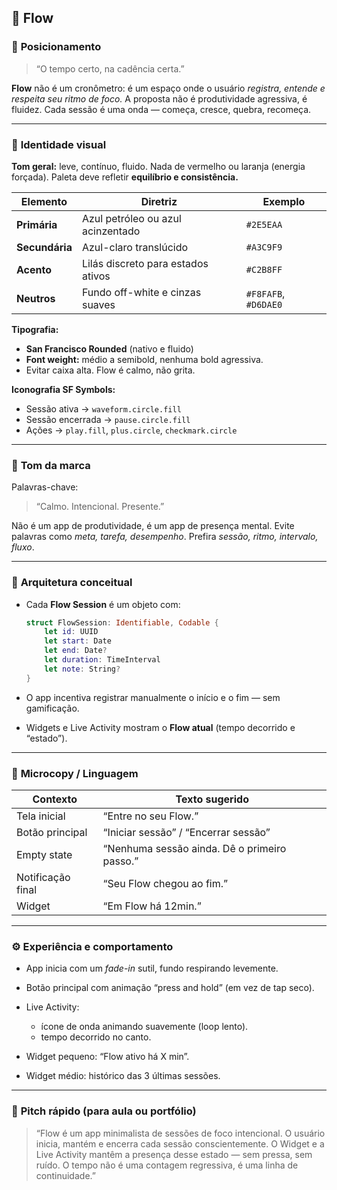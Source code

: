 ## 🌊 Flow

### 🧭 **Posicionamento**

> “O tempo certo, na cadência certa.”

**Flow** não é um cronômetro: é um espaço onde o usuário *registra, entende e respeita seu ritmo de foco.*
A proposta não é produtividade agressiva, é fluidez.
Cada sessão é uma onda — começa, cresce, quebra, recomeça.

---

### 🎨 **Identidade visual**

**Tom geral:** leve, contínuo, fluido.
Nada de vermelho ou laranja (energia forçada).
Paleta deve refletir **equilíbrio e consistência.**

| Elemento       | Diretriz                           | Exemplo              |
| -------------- | ---------------------------------- | -------------------- |
| **Primária**   | Azul petróleo ou azul acinzentado  | `#2E5EAA`            |
| **Secundária** | Azul-claro translúcido             | `#A3C9F9`            |
| **Acento**     | Lilás discreto para estados ativos | `#C2B8FF`            |
| **Neutros**    | Fundo off-white e cinzas suaves    | `#F8FAFB`, `#D6DAE0` |

**Tipografia:**

* **San Francisco Rounded** (nativo e fluido)
* **Font weight:** médio a semibold, nenhuma bold agressiva.
* Evitar caixa alta. Flow é calmo, não grita.

**Iconografia SF Symbols:**

* Sessão ativa → `waveform.circle.fill`
* Sessão encerrada → `pause.circle.fill`
* Ações → `play.fill`, `plus.circle`, `checkmark.circle`

---

### 🧠 **Tom da marca**

Palavras-chave:

> “Calmo. Intencional. Presente.”

Não é um app de produtividade, é um app de presença mental.
Evite palavras como *meta, tarefa, desempenho*.
Prefira *sessão, ritmo, intervalo, fluxo*.

---

### 🧩 **Arquitetura conceitual**

* Cada **Flow Session** é um objeto com:

  ```swift
  struct FlowSession: Identifiable, Codable {
      let id: UUID
      let start: Date
      let end: Date?
      let duration: TimeInterval
      let note: String?
  }
  ```
* O app incentiva registrar manualmente o início e o fim — sem gamificação.
* Widgets e Live Activity mostram o **Flow atual** (tempo decorrido e “estado”).

---

### 💬 **Microcopy / Linguagem**

| Contexto          | Texto sugerido                               |
| ----------------- | -------------------------------------------- |
| Tela inicial      | “Entre no seu Flow.”                         |
| Botão principal   | “Iniciar sessão” / “Encerrar sessão”         |
| Empty state       | “Nenhuma sessão ainda. Dê o primeiro passo.” |
| Notificação final | “Seu Flow chegou ao fim.”                    |
| Widget            | “Em Flow há 12min.”                          |

---

### ⚙️ **Experiência e comportamento**

* App inicia com um *fade-in* sutil, fundo respirando levemente.
* Botão principal com animação “press and hold” (em vez de tap seco).
* Live Activity:

  * ícone de onda animando suavemente (loop lento).
  * tempo decorrido no canto.
* Widget pequeno: “Flow ativo há X min”.
* Widget médio: histórico das 3 últimas sessões.

---

### 📱 **Pitch rápido (para aula ou portfólio)**

> “Flow é um app minimalista de sessões de foco intencional.
> O usuário inicia, mantém e encerra cada sessão conscientemente.
> O Widget e a Live Activity mantêm a presença desse estado — sem pressa, sem ruído.
> O tempo não é uma contagem regressiva, é uma linha de continuidade.”
